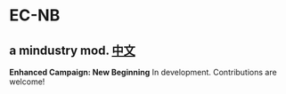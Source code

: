# EC-NB

a mindustry mod.
[中文](https://github.com/713712/EC-NB/blob/main/README_CN.md)
----
**Enhanced Campaign: New Beginning**
In development. Contributions are welcome!
